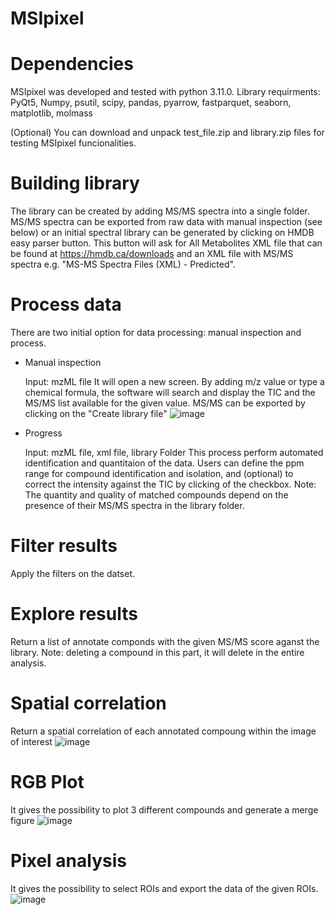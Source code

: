 # MSIpixel

# Dependencies
MSIpixel was developed and tested with python 3.11.0.
Library requirments: PyQt5, Numpy, psutil, scipy, pandas, pyarrow, fastparquet, seaborn, matplotlib, molmass

(Optional) You can download and unpack test_file.zip and library.zip files for testing MSIpixel funcionalities.

# Building library
The library can be created by adding MS/MS spectra into a single folder. MS/MS spectra can be exported from raw data with manual inspection (see below) or an initial spectral library can be generated by clicking on HMDB easy parser button. This button will ask for All Metabolites XML file that can be found at https://hmdb.ca/downloads and an XML file with MS/MS spectra e.g. "MS-MS Spectra Files (XML) - Predicted".

# Process data
There are two initial option for data processing: manual inspection and process.
  - Manual inspection
  
    Input: mzML file
    It will open a new screen. By adding m/z value or type a chemical formula, the software will search and display the TIC and the MS/MS list available for the given       value. MS/MS can be exported by clicking on the "Create library file"
    ![image](https://user-images.githubusercontent.com/91892227/224060350-4f739363-8fc4-4a56-b541-1be7b2105177.png)

  - Progress
  
    Input: mzML file, xml file, library Folder
    This process perform automated identification and quantitaion of the data. Users can define the ppm range for compound identification and isolation, and (optional)       to correct the intensity against the TIC by clicking of the checkbox.
    Note: The quantity and quality of matched compounds depend on the presence of their MS/MS     spectra in the library folder.
 
# Filter results
 
 Apply the filters on the datset.
 
# Explore results
 
 Return a list of annotate componds with the given MS/MS score aganst the library. Note: deleting a compound in this part, it will delete in the entire analysis.
 
# Spatial correlation
 
 Return a spatial correlation of each annotated compoung within the image of interest
 ![image](https://user-images.githubusercontent.com/91892227/223116192-4fae41b7-7977-439c-a39f-4f758a91c38a.png)

 
# RGB Plot
 
 It gives the possibility to plot 3 different compounds and generate a merge figure
 ![image](https://user-images.githubusercontent.com/91892227/223116432-5b5d9a18-ac8b-4fa6-882f-1e1c1caca620.png)

 
# Pixel analysis
 
 It gives the possibility to select ROIs and export the data of the given ROIs.
 ![image](https://user-images.githubusercontent.com/91892227/223116680-7236fe23-115f-4af1-bf57-80539a232572.png)
